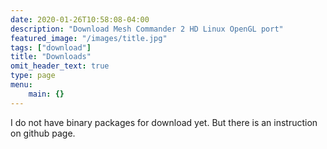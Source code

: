 ```yaml
---
date: 2020-01-26T10:58:08-04:00
description: "Download Mesh Commander 2 HD Linux OpenGL port"
featured_image: "/images/title.jpg"
tags: ["download"]
title: "Downloads"
omit_header_text: true
type: page
menu: 
    main: {}
---
```


I do not have binary packages for download yet. But there is an instruction on github page.
